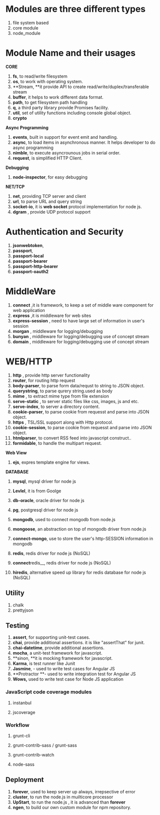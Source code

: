 # Modules are three different types

1. file system based
2. core module
3. node\_module

# Module Name and their usages

**CORE**

1. **fs**,  to read\/write filesystem
2. **os**,  to work with operating system.
3. **Stream, **it provide API to create read\/write\/duplex\/transferable stream
4. **buffer**, it helps to work different data format.
5. **path**,  to get filesystem path handling
6. **q**,  a third party library provide Promises facility.
7. **util**,  set of utility functions including console global object.
8. **crypto**

**Async Programming**

1. **events**,  built in support for event emit and handling.
2. **async**, to load items in asynchronous manner. It helps developer to do async programming
3. **nimble**, to execute asyncrounous jobs in serial order.
4. **request**, is simplified HTTP Client.

**Debugging**

1. **node-inspector**,  for easy debugging

**NET\/TCP**

1. **net**,   providing TCP server and client
2. **url**,   to parse URL and query string
3. **socket-io**, it is **web socket** protocol implementation for node js.
4. **dgram** , provide UDP protocol support

# Authentication and Security

1. **jsonwebtoken**,
2. **passport**,
3. **passport-local**
4. **passport-bearer**
5. **passport-http-bearer**
6. **passport-oauth2**

# MiddleWare

1. **connect** ,it is framework, to keep a set of middle ware component for web application  
2. **express** ,it is middleware for web sites
3. **express-session** , need to have large set of information in user's session
4. **morgan** , middleware for logging\/debugging
5. **bunyan** , middleware for logging\/debugging use of concept stream
6. **domain** , middleware for logging\/debugging use of concept stream

# WEB\/HTTP

1. **http** , provide http server functionality
2. **router**, for routing http request
3. **body-parser**,  to parse form data\/requst to string to JSON object.
4. **querystring**,   to parse qurery string.used as body
5. **mime** , to extract mime type from file extension
6. **serve-static** , to server static files like css, images, js and etc.  
7. **serve-index**,  to server a directory content.
8. **cookie-parser**, to parse cookie from requesst and parse into JSON object.
9. **https** , TSL\/SSL support along with Http protocol.
10. **cookie-session**, to parse cookie from requesst and parse into JSON object.
11. **htmlparser**, to convert RSS feed into javascript construct..
12. **formidable**, to handle the multipart request.

**Web View**

1. **ejs**, expres template engine for views.

**DATABASE**

1. **mysql**, mysql driver for node js
2. **Levlel**, it is from Goolge
3. **db-oracle**, oracle driver for node js
4. **pg**, postgresql driver for node js

5. **mongodb**, used to connect mongodb from node.js

6. **mongoose**, an abstraction on top of mongodb driver from node.js

7. **connect-mongo**, use to store the user's http-SESSION information in mongodb

8. **redis**, redis driver for node js \(NoSQL\)

9. **connect**redis\_\_, redis driver for node js \(NoSQL\)

10. **hiredis**, alternative speed up library for redis database for node js \(NoSQL\)


## Utility

1. chalk
2. prettyjson

## **Testing**

1. **assert**, for supporting unit-test cases.
2. **chai**, provide additional assertions. it is like "assertThat" for junit.
3. **chai-datetime**, provide additional assertions.
4. **mocha**, a unit-test framework for javascript.
5. **sinon, **it is mocking framework for javascript.
6. **Karma**, is test runner like Junit
7. **Jasmine**, - used to write test cases for Angular JS
8. **Protractor **- used to write integration test for Angular JS
9. **Wows,** used to write test case for Node JS application

### JavaScript code coverage modules

1. instanbul

2. jscoverage


### Workflow

1. grunt-cli

2. grunt-contrib-sass \/ grunt-sass

3. grunt-contrib-watch
4. node-sass


## **Deployment**

1. **forever**, used to keep server up always, irrepsective of error
2. **cluster**, to run the node.js in muilticore processor
3. **UpStart**, to run the node.js , it is advanced than **forever**
4. **ngen**, to build our own custom module for npm repository.

